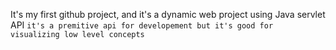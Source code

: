 It's my first github project, and it's a dynamic web project using Java servlet API
```it's a premitive api for developement but it's good for visualizing low level concepts```
